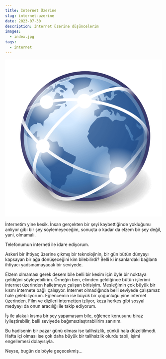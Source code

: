 ```yaml
---
title: İnternet Üzerine
slug: internet-uzerine
date: 2023-07-30
description: İnternet üzerine düşüncelerim
images:
  - index.jpg
tags:
  - internet
---
```


![Internet (temsili)](index.png)

İnternetim yine kesik. İnsan gerçekten bir şeyi kaybettiğinde yokluğunu anlıyor gibi bir şey söylemeyeceğim, sonuçta o kadar da elzem bir şey değil, yani, olmamalı.

Telefonumun interneti ile idare ediyorum.

Askeri bir ihtiyaç üzerine çıkmış bir teknolojinin, bir gün bütün dünyayı kapsayan bir ağa dönüşeceğini kim bilebilirdi? Belli ki insanlardaki bağlantı ihtiyacı yadsınamayacak bir seviyede.

Elzem olmaması gerek desem bile belli bir kesim için öyle bir noktaya geldiğini söyleyebilirim. Örneğin ben, elimden geldiğince bütün işlerimi internet üzerinden halletmeye çalışan birisiyim. Mesleğimin çok büyük bir kısmı internete bağlı çalışıyor. İnternet olmadığında belli seviyede çalışamaz hale gelebiliyorum. Eğlencemin ise büyük bir çoğunluğu yine internet üzerinden. Film ve dizileri internetten izliyor, keza herkes gibi sosyal medyayı da onun aracılığı ile takip ediyorum. 

İş ile alakalı kısma bir şey yapamasam bile, eğlence konusunu biraz iyileştirebilir, belli seviyede bağımsızlaştırabilirim sanırım.

Bu hadisenin bir pazar günü olması ise talihsizlik, çünkü hala düzeltilmedi. Hafta içi olması ise çok daha büyük bir talihsizlik olurdu tabii, işimi engellemesi dolayısıyla.

Neyse, bugün de böyle geçecekmiş...